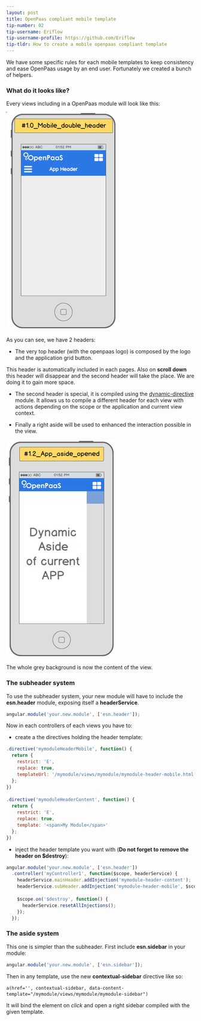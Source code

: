 ```yaml
---
layout: post
title: OpenPaas compliant mobile template
tip-number: 02
tip-username: Eriflow
tip-username-profile: https://github.com/Eriflow
tip-tldr: How to create a mobile openpaas compliant template
---
```


We have some specific rules for each mobile templates to keep consistency and ease OpenPaas usage by an end user. Fortunately we created a bunch of helpers.

### What do it looks like?

Every views including in a OpenPaas module will look like this:

![headers](../images/tip-number-02_01.png)

As you can see, we have 2 headers:

* The very top header (with the openpaas logo) is composed by the logo and the application grid button.

This header is automatically included in each pages. Also on **scroll down** this header will disappear and the second header will take the place. We are doing it to gain more space.

* The second header is special, it is compiled using the [dynamic-directive](https://github.com/linagora/dynamic-directive) module. It allows us to compile a different header for each view with actions depending on the scope or the application and current view context.

* Finally a right aside will be used to enhanced the interaction possible in the view.

![right aside](../images/tip-number-02_02.png)

The whole grey background is now the content of the view.

### The subheader system

To use the subheader system, your new module will have to include the **esn.header** module, exposing itself a **headerService**.

```javascript
angular.module('your.new.module', ['esn.header']);
```

Now in each controllers of each views you have to:

* create a the directives holding the header template:

```javascript
.directive('mymoduleHeaderMobile', function() {
  return {
    restrict: 'E',
    replace: true,
    templateUrl: '/mymodule/views/mymodule/mymodule-header-mobile.html'
  };
})

.directive('mymoduleHeaderContent', function() {
  return {
    restrict: 'E',
    replace: true,
    template: '<span>My Module</span>'
  };
})
```

* inject the header template you want with (**Do not forget to remove the header on $destroy**):

```javascript
angular.module('your.new.module', ['esn.header'])
  .controller('myController1', function($scope, headerService) {
    headerService.mainHeader.addInjection('mymodule-header-content');
    headerService.subHeader.addInjection('mymodule-header-mobile', $scope);

    $scope.on('$destroy', function() {
      headerService.resetAllInjections();
    });
  });
```

### The aside system

This one is simpler than the subheader. First include **esn.sidebar** in your module:

```javascript
angular.module('your.new.module', ['esn.sidebar']);
```

Then in any template, use the new **contextual-sidebar** directive like so:

```jade
a(href='', contextual-sidebar, data-content-template="/mymodule/views/mymodule/mymodule-sidebar")
```

It will bind the element on *click* and open a right sidebar compiled with the given template.
